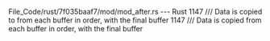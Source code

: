 File_Code/rust/7f035baaf7/mod/mod_after.rs --- Rust
1147     /// Data is copied to from each buffer in order, with the final buffer                                                                              1147     /// Data is copied from each buffer in order, with the final buffer

